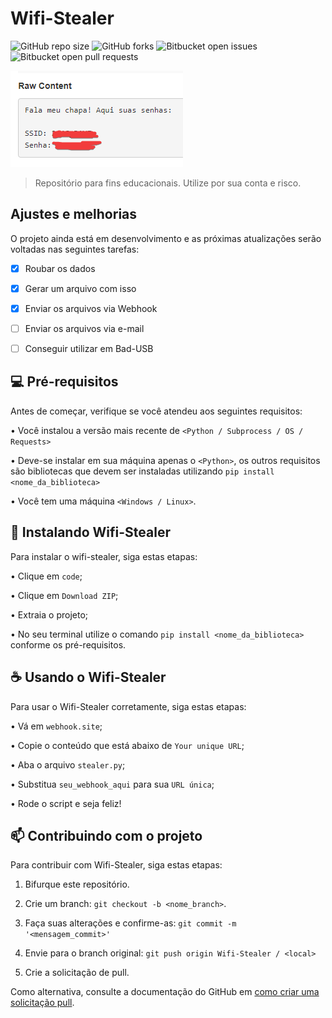 # Wifi-Stealer

![GitHub repo size](https://img.shields.io/github/repo-size/gabriel-preti-ferraz/wifi-stealer?style=for-the-badge)
![GitHub forks](https://img.shields.io/github/forks/gabriel-preti-ferraz/wifi-stealer?style=for-the-badge)
![Bitbucket open issues](https://img.shields.io/bitbucket/issues/gabriel-preti-ferraz/wifi-stealer?style=for-the-badge)
![Bitbucket open pull requests](https://img.shields.io/bitbucket/pr-raw/gabriel-preti-ferraz/wifi-stealer?style=for-the-badge)

<img src="stealer.png" alt="Imagens Wifi-Stealer">

> Repositório para fins educacionais. Utilize por sua conta e risco.

## Ajustes e melhorias

O projeto ainda está em desenvolvimento e as próximas atualizações serão voltadas nas seguintes tarefas:

- [x] Roubar os dados

- [x] Gerar um arquivo com isso

- [x] Enviar os arquivos via Webhook

- [ ] Enviar os arquivos via e-mail

- [ ] Conseguir utilizar em Bad-USB

## 💻 Pré-requisitos

Antes de começar, verifique se você atendeu aos seguintes requisitos:

• Você instalou a versão mais recente de `<Python / Subprocess / OS / Requests>`

• Deve-se instalar em sua máquina apenas o `<Python>`, os outros requisitos são bibliotecas que devem ser instaladas utilizando `pip install <nome_da_biblioteca>`

• Você tem uma máquina `<Windows / Linux>`.

## 🚀 Instalando Wifi-Stealer

Para instalar o wifi-stealer, siga estas etapas:

• Clique em `code`;

• Clique em `Download ZIP`;

• Extraia o projeto;

• No seu terminal utilize o comando `pip install <nome_da_biblioteca>` conforme os pré-requisitos.


## ☕ Usando o Wifi-Stealer

Para usar o Wifi-Stealer corretamente, siga estas etapas:

• Vá em `webhook.site`;

• Copie o conteúdo que está abaixo de `Your unique URL`;

• Aba o arquivo `stealer.py`;

• Substitua `seu_webhook_aqui` para sua `URL única`;

• Rode o script e seja feliz!

## 📫 Contribuindo com o projeto
Para contribuir com Wifi-Stealer, siga estas etapas:

1. Bifurque este repositório.

2. Crie um branch: `git checkout -b <nome_branch>`.

3. Faça suas alterações e confirme-as: `git commit -m '<mensagem_commit>'`

4. Envie para o branch original: `git push origin Wifi-Stealer / <local>`

5. Crie a solicitação de pull.

Como alternativa, consulte a documentação do GitHub em [como criar uma solicitação pull](https://help.github.com/en/github/collaborating-with-issues-and-pull-requests/creating-a-pull-request).